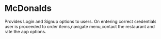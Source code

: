 # McDonalds
Provides Login and Signup options to users.
 On entering correct credentials  user is proceeded to order items,navigate menu,contact the restaurant and rate the app options.
